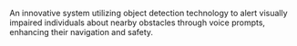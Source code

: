 An innovative system utilizing object detection technology to alert visually impaired individuals about nearby obstacles through voice prompts, enhancing their navigation and safety.
